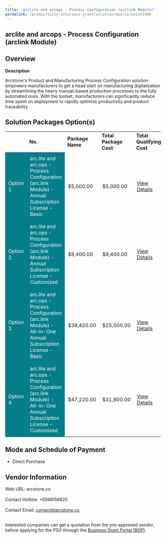 ```yaml
---
title: 'arclite and arcops - Process Configuration (arclink Module)'
permalink: /productivity-solutions-grant/solutionrepo/solution1900
---
```


## arclite and arcops - Process Configuration (arclink Module)

## Overview

**Description**

Arcstone's Product and Manufacturing Process Configuration solution empowers manufacturers to get a head start on manufacturing digitalization by streamlining the heavy manual-based production processes to the fully automated ones. With the toolset, manufacturers can significantly reduce time spent on deployment to rapidly optimize productivity and product traceability

## Solution Packages Option(s)

<table>
<th>
<td><b>No.</b></td>
<td><b>Package Name</b></td>
<td><b>Total Package Cost</b></td>
<td><b>Total Qualifying Cost</b></td>
<td><b>Solution Details</b></td>
</th>
<tr>
<td style='padding: 10px; background-color: #037E8A; color: #FFFFFF;'>Option 1</td>
<td style='padding: 10px; background-color: #037E8A; color: #FFFFFF;'>arc.lite and arc.ops - Process Configuration (arc.link Module) - Annual Subscription License - Basic</td>
<td style='padding: 10px;'>$5,000.00</td>
<td style='padding: 10px;'>$5,000.00</td>
<td style='padding: 10px;'><a href='https://www.gobusiness.gov.sg/images/psg/Process_Configuration_20200864_Desensitised_Annex_3_Part_1.pdf' target='_blank'>View Details</a></td>
</tr>
<tr>
<td style='padding: 10px; background-color: #037E8A; color: #FFFFFF;'>Option 2</td>
<td style='padding: 10px; background-color: #037E8A; color: #FFFFFF;'>arc.lite and arc.ops - Process Configuration (arc.link Module) - Annual Subscription License - Customized</td>
<td style='padding: 10px;'>$9,400.00</td>
<td style='padding: 10px;'>$9,400.00</td>
<td style='padding: 10px;'><a href='https://www.gobusiness.gov.sg/images/psg/Process_Configuration_20200864_Desensitised_Annex_3_Part_2.pdf' target='_blank'>View Details</a></td>
</tr>
<tr>
<td style='padding: 10px; background-color: #037E8A; color: #FFFFFF;'>Option 3</td>
<td style='padding: 10px; background-color: #037E8A; color: #FFFFFF;'>arc.lite and arc.ops - Process Configuration (arc.link Module) - All-in-One Annual Subscription License - Basic</td>
<td style='padding: 10px;'>$38,420.00</td>
<td style='padding: 10px;'>$25,000.00</td>
<td style='padding: 10px;'><a href='https://www.gobusiness.gov.sg/images/psg/Process_Configuration_20200864_Desensitised_Annex_3_Part_3.pdf' target='_blank'>View Details</a></td>
</tr>
<tr>
<td style='padding: 10px; background-color: #037E8A; color: #FFFFFF;'>Option 4</td>
<td style='padding: 10px; background-color: #037E8A; color: #FFFFFF;'>arc.lite and arc.ops - Process Configuration (arc.link Module) - All-in-One Annual Subscription License - Customized</td>
<td style='padding: 10px;'>$47,220.00</td>
<td style='padding: 10px;'>$31,800.00</td>
<td style='padding: 10px;'><a href='https://www.gobusiness.gov.sg/images/psg/Process_Configuration_20200864_Desensitised_Annex_3_Part_4.pdf' target='_blank'>View Details</a></td>
</tr>
</table>

## Mode and Schedule of Payment

 - Direct Purchase

## Vendor Information

 Web URL: arcstone.co <br><br>Contact Hotline: +6568156825 <br><br>Contact Email: contact@arcstone.co <br><br>

Interested companies can get a quotation from the pre-approved vendor, before applying for the PSG through the <a href='https://www.businessgrants.gov.sg/' target='_blank' rel='noopener'>Business Grant Portal (BGP)</a>.

<script src="/jquery/resize-tables.js"></script>
